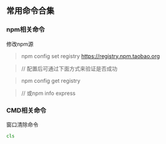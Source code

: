 ## 常用命令合集

### npm相关命令

修改npm源

> npm config set registry https://registry.npm.taobao.org

> // 配置后可通过下面方式来验证是否成功

> npm config get registry

> // 或npm info express

### CMD相关命令

窗口清除命令
````cmd
cls
````
